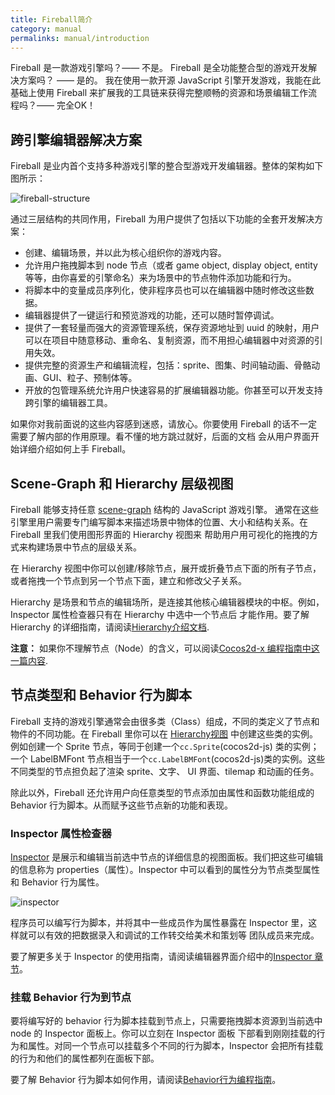 ```yaml
---
title: Fireball简介
category: manual
permalinks: manual/introduction
---
```


Fireball 是一款游戏引擎吗？—— 不是。
Fireball 是全功能整合型的游戏开发解决方案吗？ —— 是的。
我在使用一款开源 JavaScript 引擎开发游戏，我能在此基础上使用 Fireball 来扩展我的工具链来获得完整顺畅的资源和场景编辑工作流程吗？—— 完全OK！

## 跨引擎编辑器解决方案

Fireball 是业内首个支持多种游戏引擎的整合型游戏开发编辑器。整体的架构如下图所示：

![fireball-structure](https://cloud.githubusercontent.com/assets/344547/8515113/e3bceec4-23ce-11e5-97f6-ecbe87df5d90.png)

通过三层结构的共同作用，Fireball 为用户提供了包括以下功能的全套开发解决方案：

- 创建、编辑场景，并以此为核心组织你的游戏内容。
- 允许用户拖拽脚本到 node 节点（或者 game object, display object, entity 等等，由你喜爱的引擎命名）来为场景中的节点物件添加功能和行为。
- 将脚本中的变量成员序列化，使非程序员也可以在编辑器中随时修改这些数据。
- 编辑器提供了一键运行和预览游戏的功能，还可以随时暂停调试。
- 提供了一套轻量而强大的资源管理系统，保存资源地址到 uuid 的映射，用户可以在项目中随意移动、重命名、复制资源，而不用担心编辑器中对资源的引用失效。
- 提供完整的资源生产和编辑流程，包括：sprite、图集、时间轴动画、骨骼动画、GUI、粒子、预制体等。
- 开放的包管理系统允许用户快速容易的扩展编辑器功能。你甚至可以开发支持跨引擎的编辑器工具。

如果你对我前面说的这些内容感到迷惑，请放心。你要使用 Fireball 的话不一定需要了解内部的作用原理。看不懂的地方跳过就好，后面的文档
会从用户界面开始详细介绍如何上手 Fireball。

## Scene-Graph 和 Hierarchy 层级视图

Fireball 能够支持任意 [scene-graph](https://en.wikipedia.org/wiki/Scene_graph) 结构的 JavaScript 游戏引擎。
通常在这些引擎里用户需要专门编写脚本来描述场景中物体的位置、大小和结构关系。在 Fireball 里我们使用图形界面的 Hierarchy 视图来
帮助用户用可视化的拖拽的方式来构建场景中节点的层级关系。

在 Hierarchy 视图中你可以创建/移除节点，展开或折叠节点下面的所有子节点，或者拖拽一个节点到另一个节点下面，建立和修改父子关系。

Hierarchy 是场景和节点的编辑场所，是连接其他核心编辑器模块的中枢。例如，Inspector 属性检查器只有在 Hierarchy 中选中一个节点后
才能作用。要了解 Hierarchy 的详细指南，请阅读[Hierarchy介绍文档](/manual/editor-interface/hierarchy).

**注意：** 如果你不理解节点（Node）的含义，可以阅读[Cocos2d-x 编程指南中这一篇内容](http://www.cocos2d-x.org/programmersguide/2/index.html#scene-graph).

## 节点类型和 Behavior 行为脚本

Fireball 支持的游戏引擎通常会由很多类（Class）组成，不同的类定义了节点和物件的不同功能。在 Fireball 里你可以在 [Hierarchy视图](/manual/editor-interface/hierarchy) 中创建这些类的实例。例如创建一个 Sprite 节点，等同于创建一个`cc.Sprite`(cocos2d-js) 类的实例；一个 LabelBMFont 节点相当于一个`cc.LabelBMFont`(cocos2d-js)类的实例。这些不同类型的节点担负起了渲染 sprite、文字、
UI 界面、tilemap 和动画的任务。

除此以外，Fireball 还允许用户向任意类型的节点添加由属性和函数功能组成的 Behavior 行为脚本。从而赋予这些节点新的功能和表现。

### Inspector 属性检查器

[Inspector](/manual/editor-interface/inspector) 是展示和编辑当前选中节点的详细信息的视图面板。我们把这些可编辑的信息称为
properties（属性）。Inspector 中可以看到的属性分为节点类型属性和 Behavior 行为属性。

![inspector](https://cloud.githubusercontent.com/assets/344547/9423058/c973e162-48e5-11e5-8858-5d9661dee749.png)

程序员可以编写行为脚本，并将其中一些成员作为属性暴露在 Inspector 里，这样就可以有效的把数据录入和调试的工作转交给美术和策划等
团队成员来完成。

要了解更多关于 Inspector 的使用指南，请阅读编辑器界面介绍中的[Inspector 章节](/manual/editor-interface/inspector)。

### 挂载 Behavior 行为到节点

要将编写好的 behavior 行为脚本挂载到节点上，只需要拖拽脚本资源到当前选中 node 的 Inspector 面板上。你可以立刻在 Inspector 面板
下部看到刚刚挂载的行为和属性。对同一个节点可以挂载多个不同的行为脚本，Inspector 会把所有挂载的行为和他们的属性都列在面板下部。

要了解 Behavior 行为脚本如何作用，请阅读[Behavior行为编程指南](/manual/scripting/attachable-script)。
